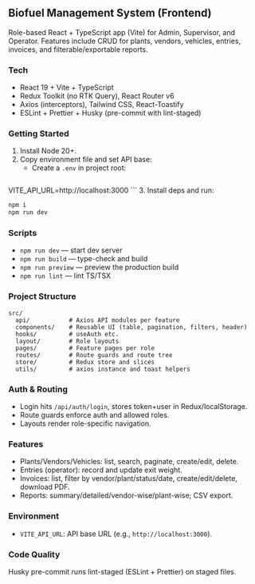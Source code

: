 ## Biofuel Management System (Frontend)

Role-based React + TypeScript app (Vite) for Admin, Supervisor, and Operator. Features include CRUD for plants, vendors, vehicles, entries, invoices, and filterable/exportable reports.

### Tech
- React 19 + Vite + TypeScript
- Redux Toolkit (no RTK Query), React Router v6
- Axios (interceptors), Tailwind CSS, React-Toastify
- ESLint + Prettier + Husky (pre-commit with lint-staged)

### Getting Started
1. Install Node 20+.
2. Copy environment file and set API base:
   - Create a `.env` in project root:
     ```
VITE_API_URL=http://localhost:3000
     ```
3. Install deps and run:
   ```bash
   npm i
   npm run dev
   ```

### Scripts
- `npm run dev` — start dev server
- `npm run build` — type-check and build
- `npm run preview` — preview the production build
- `npm run lint` — lint TS/TSX

### Project Structure
```
src/
  api/           # Axios API modules per feature
  components/    # Reusable UI (table, pagination, filters, header)
  hooks/         # useAuth etc.
  layout/        # Role layouts
  pages/         # Feature pages per role
  routes/        # Route guards and route tree
  store/         # Redux store and slices
  utils/         # axios instance and toast helpers
```

### Auth & Routing
- Login hits `/api/auth/login`, stores token+user in Redux/localStorage.
- Route guards enforce auth and allowed roles.
- Layouts render role-specific navigation.

### Features
- Plants/Vendors/Vehicles: list, search, paginate, create/edit, delete.
- Entries (operator): record and update exit weight.
- Invoices: list, filter by vendor/plant/status/date, create/edit/delete, download PDF.
- Reports: summary/detailed/vendor-wise/plant-wise; CSV export.

### Environment
- `VITE_API_URL`: API base URL (e.g., `http://localhost:3000`).

### Code Quality
Husky pre-commit runs lint-staged (ESLint + Prettier) on staged files.

